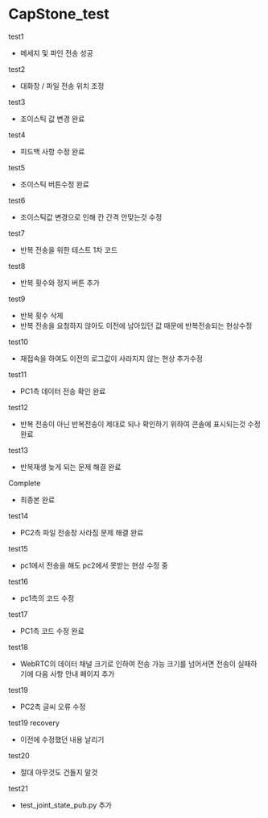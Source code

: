 # CapStone_test

test1
- 메세지 및 파인 전송 성공

test2
- 대화창 / 파일 전송 위치 조정

test3
- 조이스틱 값 변경 완료

test4
- 피드백 사항 수정 완료

test5
- 조이스틱 버튼수정 완료

test6
- 조이스틱값 변경으로 인해 칸 간격 안맞는것 수정

test7
- 반복 전송을 위한 테스트 1차 코드

test8
- 반복 횟수와 정지 버튼 추가

test9
- 반복 횟수 삭제
- 반복 전송을 요청하지 않아도 이전에 남아있던 값 때문에 반복전송되는 현상수정

test10
- 재접속을 하여도 이전의 로그값이 사라지지 않는 현상 추가수정

test11
- PC1측 데이터 전송 확인 완료

test12
- 반복 전송이 아닌 반복전송이 제대로 되나 확인하기 위하여 콘솔에 표시되는것 수정 완료

test13
- 반복재생 늦게 되는 문제 해결 완료

Complete
- 최종본 완료

test14
- PC2측 파일 전송창 사라짐 문제 해결 완료

test15
- pc1에서 전송을 해도 pc2에서 못받는 현상 수정 중

test16
- pc1측의 코드 수정

test17
- PC1측 코드 수정 완료

test18
- WebRTC의 데이터 채널 크기로 인하여 전송 가능 크기를 넘어서면 전송이 실패하기에 다음 사항 안내 페이지 추가

test19
- PC2측 글씨 오류 수정

test19 recovery
- 이전에 수정했던 내용 날리기

test20
- 절대 아무것도 건들지 말것

test21
- test_joint_state_pub.py 추가
